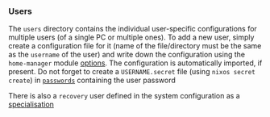 ### Users

The `users` directory contains the individual user-specific configurations for multiple users (of a single PC or multiple ones). To add a new user, simply create a configuration file for it (name of the file/directory must be the same as the `username` of the user) and write down the configuration using the `home-manager` module [options](https://mipmip.github.io/home-manager-option-search/). The configuration is automatically imported, if present. Do not forget to create a `USERNAME.secret` file (using `nixos secret create`) in [`passwords`](./passwords) containing the user password

There is also a `recovery` user defined in the system configuration as a [specialisation](https://nixos.wiki/wiki/Specialisation)
